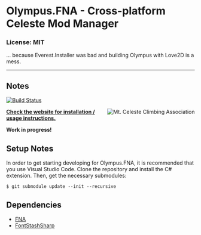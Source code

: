 # Olympus.FNA - Cross-platform Celeste Mod Manager

### License: MIT

... because Everest.Installer was bad and building Olympus with Love2D is a mess.

----

## Notes

[![Build Status](https://dev.azure.com/EverestAPI/Olympus.FNA/_apis/build/status/EverestAPI.Olympus.FNA?branchName=main)](https://dev.azure.com/EverestAPI/Olympus.FNA/_build?definitionId=5)

<a href="https://discord.gg/6qjaePQ"><img align="right" alt="Mt. Celeste Climbing Association" src="https://discordapp.com/api/guilds/403698615446536203/embed.png?style=banner2" /></a>

[**Check the website for installation / usage instructions.**](https://everestapi.github.io/)

**Work in progress!**

## Setup Notes
In order to get starting developing for Olympus.FNA, it is recommended that you use Visual Studio Code. Clone the repository and install the C# extension. Then, get the necessary submodules:

```
$ git submodule update --init --recursive
```

## Dependencies
- [FNA](https://fna-xna.github.io/)
- [FontStashSharp](https://github.com/rds1983/FontStashSharp)

